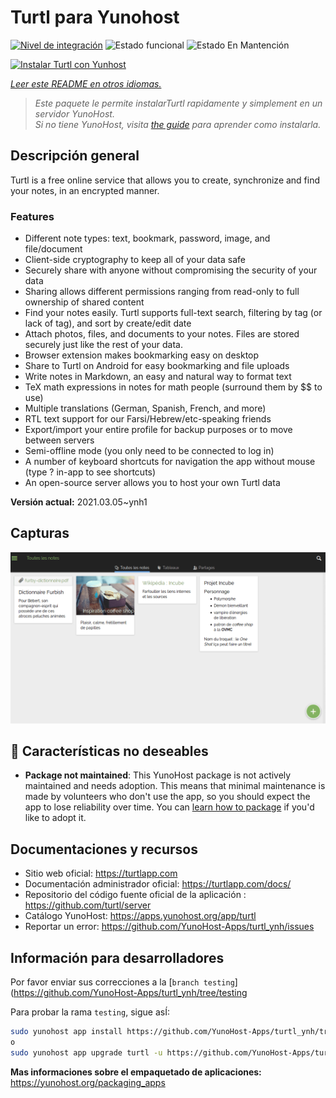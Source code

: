 <!--
Este archivo README esta generado automaticamente<https://github.com/YunoHost/apps/tree/master/tools/readme_generator>
No se debe editar a mano.
-->

# Turtl para Yunohost

[![Nivel de integración](https://dash.yunohost.org/integration/turtl.svg)](https://dash.yunohost.org/appci/app/turtl) ![Estado funcional](https://ci-apps.yunohost.org/ci/badges/turtl.status.svg) ![Estado En Mantención](https://ci-apps.yunohost.org/ci/badges/turtl.maintain.svg)

[![Instalar Turtl con Yunhost](https://install-app.yunohost.org/install-with-yunohost.svg)](https://install-app.yunohost.org/?app=turtl)

*[Leer este README en otros idiomas.](./ALL_README.md)*

> *Este paquete le permite instalarTurtl rapidamente y simplement en un servidor YunoHost.*  
> *Si no tiene YunoHost, visita [the guide](https://yunohost.org/install) para aprender como instalarla.*

## Descripción general

Turtl is a free online service that allows you to create, synchronize and find your notes, in an encrypted manner. 

### Features

- Different note types: text, bookmark, password, image, and file/document
- Client-side cryptography to keep all of your data safe
- Securely share with anyone without compromising the security of your data
- Sharing allows different permissions ranging from read-only to full ownership of shared content
- Find your notes easily. Turtl supports full-text search, filtering by tag (or lack of tag), and sort by create/edit date
- Attach photos, files, and documents to your notes. Files are stored securely just like the rest of your data.
- Browser extension makes bookmarking easy on desktop
- Share to Turtl on Android for easy bookmarking and file uploads
- Write notes in Markdown, an easy and natural way to format text
- TeX math expressions in notes for math people (surround them by $$ to use)
- Multiple translations (German, Spanish, French, and more)
- RTL text support for our Farsi/Hebrew/etc-speaking friends
- Export/import your entire profile for backup purposes or to move between servers
- Semi-offline mode (you only need to be connected to log in)
- A number of keyboard shortcuts for navigation the app without mouse (type ? in-app to see shortcuts)
- An open-source server allows you to host your own Turtl data


**Versión actual:** 2021.03.05~ynh1

## Capturas

![Captura de Turtl](./doc/screenshots/screenshot.png)

## :red_circle: Características no deseables

- **Package not maintained**: This YunoHost package is not actively maintained and needs adoption. This means that minimal maintenance is made by volunteers who don't use the app, so you should expect the app to lose reliability over time. You can [learn how to package](https://yunohost.org/packaging_apps_intro) if you'd like to adopt it.

## Documentaciones y recursos

- Sitio web oficial: <https://turtlapp.com>
- Documentación administrador oficial: <https://turtlapp.com/docs/>
- Repositorio del código fuente oficial de la aplicación : <https://github.com/turtl/server>
- Catálogo YunoHost: <https://apps.yunohost.org/app/turtl>
- Reportar un error: <https://github.com/YunoHost-Apps/turtl_ynh/issues>

## Información para desarrolladores

Por favor enviar sus correcciones a la [`branch testing`](https://github.com/YunoHost-Apps/turtl_ynh/tree/testing

Para probar la rama `testing`, sigue asÍ:

```bash
sudo yunohost app install https://github.com/YunoHost-Apps/turtl_ynh/tree/testing --debug
o
sudo yunohost app upgrade turtl -u https://github.com/YunoHost-Apps/turtl_ynh/tree/testing --debug
```

**Mas informaciones sobre el empaquetado de aplicaciones:** <https://yunohost.org/packaging_apps>

